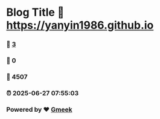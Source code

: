 # Blog Title :link: https://yanyin1986.github.io 
### :page_facing_up: [3](https://yanyin1986.github.io/tag.html) 
### :speech_balloon: 0 
### :hibiscus: 4507 
### :alarm_clock: 2025-06-27 07:55:03 
### Powered by :heart: [Gmeek](https://github.com/Meekdai/Gmeek)
